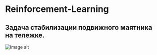 # Reinforcement-Learning

## Задача стабилизации подвижного маятника на тележке.

![Image alt](https://github.com/AntonLedyaev/Reinforcement-Learning/raw/main/img/image.png)
